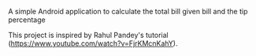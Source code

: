 A simple Android application to calculate the total bill given bill and the tip percentage

This project is inspired by Rahul Pandey's tutorial (https://www.youtube.com/watch?v=FjrKMcnKahY).
